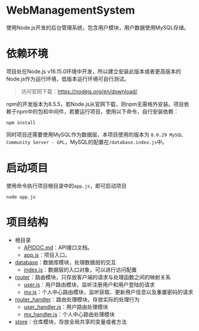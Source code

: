 # WebManagementSystem
使用Node.js开发的后台管理系统，包含用户模块，用户数据使用MySQL存储。

# 依赖环境

项目处在Node.js v16.15.0环境中开发，所以建立安装此版本或者更高版本的Node.js作为运行环境，低版本运行环境可自行测试。
> 访问官网下载：https://nodejs.org/en/download/

npm的开发版本为8.5.5，若Node.js从官网下载，则npm无需格外安装。项目依赖于npm中的包和中间件，若要运行项目，使用以下命令，自行安装依赖：

```shell
npm install
```
同时项目还需要使用MySQL作为数据层，本项目使用的版本为 `8.0.29 MySQL Community Server - GPL`，MySQL的配置在`/database.index.js`中。

# 启动项目

使用命令执行项目根目录中的`app.js`，即可启动项目

```shell
node app.js
```

# 项目结构

- 根目录
  - [APIDOC.md](./APIDOC.md)：API接口文档。
  - [app.js](./app.js)：项目入口。
- [database](./database)：数据库模块，处理数据层的交互
  - [index.js](./database.index.js)：数据层的入口对象，可以进行访问配置
- [router](./router)：路由模块，只存放客户端的请求与处理函数之间的映射关系
  - [user.js](./router/user.js)：用户路由模块，监听注册用户和用户登陆的请求
  - [my.js](./router//my.js)：个人中心路由模块，监听获取、更新用户信息以及重置密码的请求
- [router_handler](./router_handler)：路由处理模块，存放实际的处理行为
  - [user_handler.js](./router_handler/user_handler.js)：用户路由处理模块
  - [my_handler.js](./router_handler/my_handler.js)：个人中心路由处理模块
- [store](./store)：仓库模块，存放全局共享的变量或者方法

